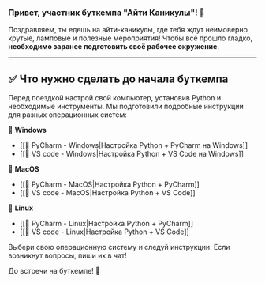 ### Привет, участник буткемпа "Айти Каникулы"! 🚀

Поздравляем, ты едешь на айти-каникулы, где тебя ждут неимоверно крутые, ламповые и полезные мероприятия! 
Чтобы всё прошло гладко, **необходимо заранее подготовить своё рабочее окружение**.

---

## ✅ Что нужно сделать до начала буткемпа

Перед поездкой настрой свой компьютер, установив Python и необходимые инструменты. Мы подготовили подробные инструкции для разных операционных систем:

🔹 **Windows**
- [[🚀 PyCharm - Windows|Настройка Python + PyCharm на Windows]]
- [[🚀 VS code - Windows|Настройка Python + VS Code на Windows]]

🔹 **MacOS**
- [[🚀 PyCharm - MacOS|Настройка Python + PyCharm]]
- [[🚀 VS code - MacOS|Настройка Python + VS Code]]

🔹 **Linux**
- [[🚀 PyCharm - Linux|Настройка Python + PyCharm]]
- [[🚀 VS code - Linux|Настройка Python + VS Code]]

Выбери свою операционную систему и следуй инструкции. Если возникнут вопросы, пиши их в чат!

До встречи на буткемпе! 🎉


